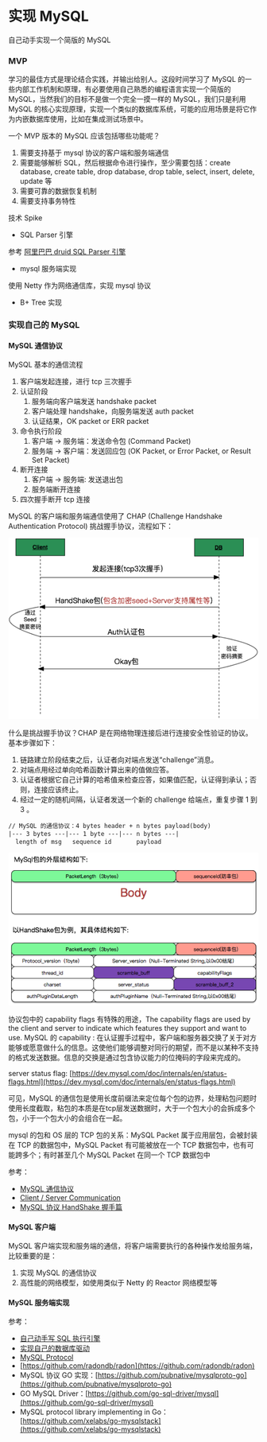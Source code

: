 # 实现 MySQL

自己动手实现一个简版的 MySQL

### MVP

学习的最佳方式是理论结合实践，并输出给别人。这段时间学习了 MySQL 的一些内部工作机制和原理，有必要使用自己熟悉的编程语言实现一个简版的 MySQL，当然我们的目标不是做一个完全一摸一样的 MySQL，我们只是利用 MySQL 的核心实现原理，实现一个类似的数据库系统，可能的应用场景是将它作为内嵌数据库使用，比如在集成测试场景中。

一个 MVP 版本的 MySQL 应该包括哪些功能呢？

1. 需要支持基于 mysql 协议的客户端和服务端通信
2. 需要能够解析 SQL，然后根据命令进行操作，至少需要包括：create database, create table, drop database, drop table, select, insert, delete, update 等
3. 需要可靠的数据恢复机制
4. 需要支持事务特性

技术 Spike

* SQL Parser 引擎

参考 [阿里巴巴 druid SQL Parser 引擎](https://github.com/alibaba/druid/wiki/SQL-Parser)

* mysql 服务端实现

使用 Netty 作为网络通信库，实现 mysql 协议

* B+ Tree 实现

### 实现自己的 MySQL

#### MySQL 通信协议

MySQL 基本的通信流程

1. 客户端发起连接，进行 tcp 三次握手
2. 认证阶段
   1. 服务端向客户端发送 handshake packet
   2. 客户端处理 handshake，向服务端发送 auth packet
   3. 认证结果，OK packet or ERR packet
3. 命令执行阶段
   1. 客户端 -&gt; 服务端：发送命令包 \(Command Packet\)
   2. 服务端 -&gt; 客户端：发送回应包 \(OK Packet, or Error Packet, or Result Set Packet\)
4. 断开连接
   1. 客户端 -&gt; 服务端: 发送退出包
   2. 服务端断开连接
5. 四次握手断开 tcp 连接

MySQL 的客户端和服务端通信使用了 CHAP \(Challenge Handshake Authentication Protocol\) 挑战握手协议，流程如下：

![MySQL &#x5BA2;&#x6237;&#x7AEF;&#x548C;&#x670D;&#x52A1;&#x7AEF;&#x5EFA;&#x7ACB;&#x8FDE;&#x63A5;&#x4E0E;&#x8BA4;&#x8BC1;&#x8FC7;&#x7A0B;](../../.gitbook/assets/image%20%2868%29.png)

什么是挑战握手协议？CHAP 是在网络物理连接后进行连接安全性验证的协议。基本步骤如下：

1. 链路建立阶段结束之后，认证者向对端点发送“challenge”消息。
2. 对端点用经过单向哈希函数计算出来的值做应答。
3. 认证者根据它自己计算的哈希值来检查应答，如果值匹配，认证得到承认；否则，连接应该终止。
4. 经过一定的随机间隔，认证者发送一个新的 challenge 给端点，重复步骤 1 到 3 。



```text
// MySQL 的通信协议：4 bytes header + n bytes payload(body)
|--- 3 bytes ---|--- 1 byte ---|--- n bytes ---|
  length of msg   sequence id       payload
```

![HandShake &#x5305;](../../.gitbook/assets/image%20%2867%29.png)

协议包中的 capability flags 有特殊的用途，The capability flags are used by the client and server to indicate which features they support and want to use. MySQL 的 capability : 在认证握手过程中，客户端和服务器交换了关于对方能够或愿意做什么的信息。这使他们能够调整对同行的期望，而不是以某种不支持的格式发送数据。信息的交换是通过包含协议能力的位掩码的字段来完成的。

server status flag: [https://dev.mysql.com/doc/internals/en/status-flags.html](https://dev.mysql.com/doc/internals/en/status-flags.html)

可见，MySQL 的通信包是使用长度前缀法来定位每个包的边界，处理粘包问题时使用长度截取，粘包的本质是在tcp层发送数据时，大于一个包大小的会拆成多个包，小于一个包大小的会组合在一起。

mysql 的包和 OS 层的 TCP 包的关系：MySQL Packet 属于应用层包，会被封装在 TCP 的数据包中，MySQL Packet 有可能被放在一个 TCP 数据包中，也有可能跨多个；有时甚至几个 MySQL Packet 在同一个 TCP 数据包中

参考：

* [MySQL 通信协议](https://jin-yang.github.io/post/mysql-protocol.html)
* [Client / Server Communication](https://www.oreilly.com/library/view/understanding-mysql-internals/0596009577/ch04.html)
* [MySQL 协议 HandShake 握手篇](https://cloud.tencent.com/developer/article/1184391)

#### MySQL 客户端

MySQL 客户端实现和服务端的通信，将客户端需要执行的各种操作发给服务端，比较重要的是：

1. 实现 MySQL 的通信协议
2. 高性能的网络模型，如使用类似于 Netty 的 Reactor 网络模型等

#### MySQL 服务端实现

参考：

* [自己动手写 SQL 执行引擎](https://github.com/chaintechinfo/Freedom)
* [实现自己的数据库驱动](https://github.com/CallMeJiaGu/MySQL-Protocol) 
* [MySQL Protocol](https://github.com/sea-boat/mysql-protocol)
* [https://github.com/radondb/radon](https://github.com/radondb/radon)
* MySQL 协议 GO 实现：[https://github.com/pubnative/mysqlproto-go](https://github.com/pubnative/mysqlproto-go)
* GO MySQL Driver：[https://github.com/go-sql-driver/mysql](https://github.com/go-sql-driver/mysql)
* MySQL protocol library implementing in Go：[https://github.com/xelabs/go-mysqlstack](https://github.com/xelabs/go-mysqlstack)

